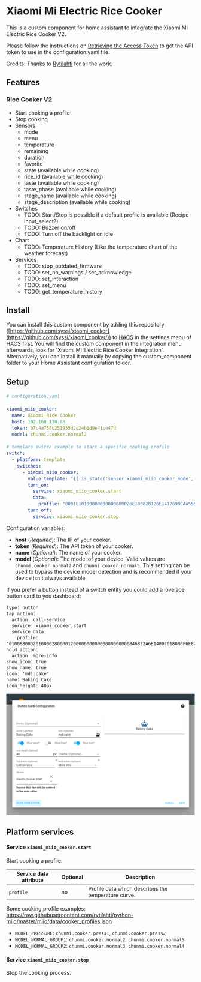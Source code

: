 # Xiaomi Mi Electric Rice Cooker

This is a custom component for home assistant to integrate the Xiaomi Mi Electric Rice Cooker V2.

Please follow the instructions on [Retrieving the Access Token](https://home-assistant.io/components/xiaomi/#retrieving-the-access-token) to get the API token to use in the configuration.yaml file.

Credits: Thanks to [Rytilahti](https://github.com/rytilahti/python-miio) for all the work.

## Features

### Rice Cooker V2

* Start cooking a profile
* Stop cooking
* Sensors
  - mode
  - menu
  - temperature
  - remaining
  - duration
  - favorite
  - state (available while cooking)
  - rice_id (available while cooking)
  - taste (available while cooking)
  - taste_phase (available while cooking)
  - stage_name (available while cooking)
  - stage_description (available while cooking)
* Switches
  - TODO: Start/Stop is possible if a default profile is available (Recipe input_select?)
  - TODO: Buzzer on/off
  - TODO: Turn off the backlight on idle
* Chart
  - TODO: Temperature History (Like the temperature chart of the weather forecast)
* Services
  - TODO: stop_outdated_firmware
  - TODO: set_no_warnings / set_acknowledge
  - TODO: set_interaction
  - TODO: set_menu
  - TODO: get_temperature_history


## Install

You can install this custom component by adding this repository ([https://github.com/syssi/xiaomi_cooker](https://github.com/syssi/xiaomi_cooker/)) to [HACS](https://hacs.xyz/) in the settings menu of HACS first. You will find the custom component in the integration menu afterwards, look for 'Xiaomi Mi Electric Rice Cooker Integration'. Alternatively, you can install it manually by copying the custom_component folder to your Home Assistant configuration folder.


## Setup

```yaml
# configuration.yaml

xiaomi_miio_cooker:
  name: Xiaomi Rice Cooker
  host: 192.168.130.88
  token: b7c4a758c251955d2c24b1d9e41ce47d
  model: chunmi.cooker.normal2

# template switch example to start a specific cooking profile
switch:
  - platform: template
    switches:
      - xiaomi_miio_cooker:
        value_template: "{{ is_state('sensor.xiaomi_miio_cooker_mode', 'Running') }}"
        turn_on:
          service: xiaomi_miio_cooker.start
          data:
            profile: "0001E10100000000000080026E10082B126E1412698CAA555555550014280A6E0C02050506050505055A14040A0C0C0D00040505060A0F086E6E20000C0A5A28036468686A0004040500000000000000010202020204040506070708001212180C1E2D2D37000000000000000000000099A5"
        turn_off:
          service: xiaomi_miio_cooker.stop
```

Configuration variables:
- **host** (*Required*): The IP of your cooker.
- **token** (*Required*): The API token of your cooker.
- **name** (*Optional*): The name of your cooker.
- **model** (*Optional*): The model of your device. Valid values are `chunmi.cooker.normal2` and `chunmi.cooker.normal5`. This setting can be used to bypass the device model detection and is recommended if your device isn't always available.

If you prefer a button instead of a switch entity you could add a lovelace button card to you dashboard:

```
type: button
tap_action:
  action: call-service
  service: xiaomi_cooker.start
  service_data:
    profile: "010088003201000028000012000000000000000000000846822A6E14002018000F6E82736E140A201810000000000000000000003C8782716E1400200A100000000000000000000000000000000000000000000000000000000000003C0A000000008700000000000000000000000000424D"
hold_action:
  action: more-info
show_icon: true
show_name: true
icon: 'mdi:cake'
name: Baking Cake
icon_height: 40px
```

![Lovelace button to start cooking](lovelace-button-start-cooking.png "lovelace button")

## Platform services

#### Service `xiaomi_miio_cooker.start`

Start cooking a profile.

| Service data attribute    | Optional | Description                                                          |
|---------------------------|----------|----------------------------------------------------------------------|
| `profile`                 |       no | Profile data which describes the temperature curve.                  |

Some cooking profile examples: https://raw.githubusercontent.com/rytilahti/python-miio/master/miio/data/cooker_profiles.json

- `MODEL_PRESSURE`: `chunmi.cooker.press1`, `chunmi.cooker.press2`
- `MODEL_NORMAL_GROUP1`: `chunmi.cooker.normal2`, `chunmi.cooker.normal5`
- `MODEL_NORMAL_GROUP2`: `chunmi.cooker.normal3`, `chunmi.cooker.normal4`

#### Service `xiaomi_miio_cooker.stop`

Stop the cooking process.
